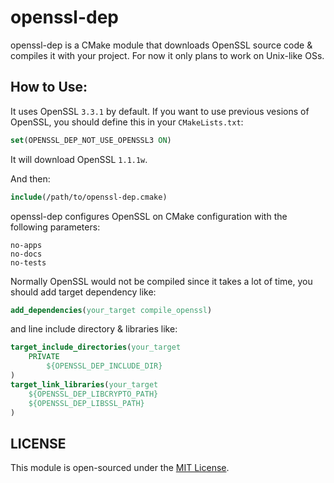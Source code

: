 # openssl-dep

openssl-dep is a CMake module that downloads OpenSSL source code & compiles it with your project. For now it only plans to work on Unix-like OSs.

## How to Use:

It uses OpenSSL `3.3.1` by default. If you want to use previous vesions of OpenSSL, you should define this in your `CMakeLists.txt`:

```cmake
set(OPENSSL_DEP_NOT_USE_OPENSSL3 ON)
```

It will download OpenSSL `1.1.1w`.

And then:

```cmake
include(/path/to/openssl-dep.cmake)
```

openssl-dep configures OpenSSL on CMake configuration with the following parameters:

```
no-apps
no-docs
no-tests
```

Normally OpenSSL would not be compiled since it takes a lot of time, you should add target dependency like:

```cmake
add_dependencies(your_target compile_openssl)
```

and line include directory & libraries like:

```cmake
target_include_directories(your_target
    PRIVATE
        ${OPENSSL_DEP_INCLUDE_DIR}
)
target_link_libraries(your_target
    ${OPENSSL_DEP_LIBCRYPTO_PATH}
    ${OPENSSL_DEP_LIBSSL_PATH}
)
```

## LICENSE

This module is open-sourced under the [MIT License](./LICENSE).
